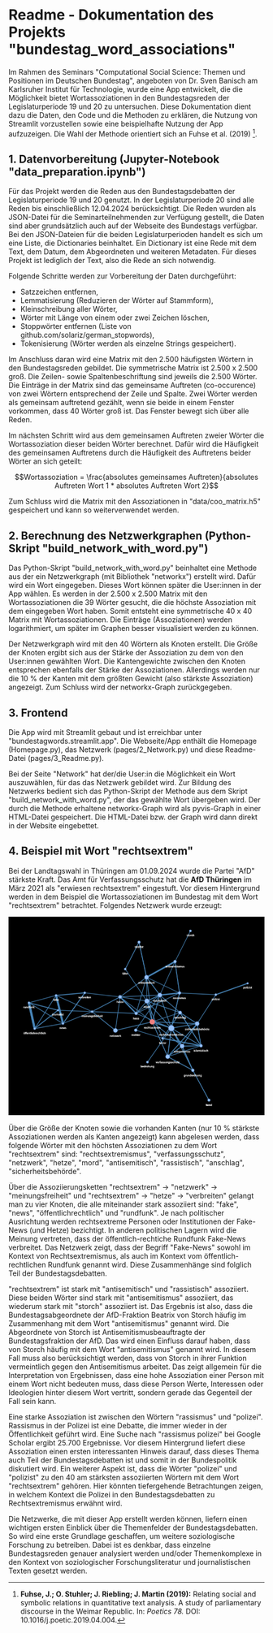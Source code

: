 # Readme - Dokumentation des Projekts "bundestag_word_associations"
Im Rahmen des Seminars "Computational Social Science: Themen und Positionen im Deutschen Bundestag", angeboten von Dr. Sven Banisch am Karlsruher Institut für Technologie, wurde eine App entwickelt, die die Möglichkeit bietet Wortassoziationen in den Bundestagsreden der Legislaturperiode 19 und 20 zu untersuchen. Diese Dokumentation dient dazu die Daten, den Code und die Methoden zu erklären, die Nutzung von Streamlit vorzustellen sowie eine beispielhafte Nutzung der App aufzuzeigen. Die Wahl der Methode orientiert sich an Fuhse et al. (2019) [^1].

## 1. Datenvorbereitung (Jupyter-Notebook "data_preparation.ipynb")
Für das Projekt werden die Reden aus den Bundestagsdebatten der Legislaturperiode 19 und 20 genutzt. In der Legislaturperiode 20 sind alle Reden bis einschließlich 12.04.2024 berücksichtigt. Die Reden wurden als JSON-Datei für die Seminarteilnehmenden zur Verfügung gestellt, die Daten sind aber grundsätzlich auch auf der Webseite des Bundestags verfügbar. Bei den JSON-Dateien für die beiden Legislaturperioden handelt es sich um eine Liste, die Dictionaries beinhaltet. Ein Dictionary ist eine Rede mit dem Text, dem Datum, dem Abgeordneten und weiteren Metadaten. Für dieses Projekt ist lediglich der Text, also die Rede an sich notwendig.

Folgende Schritte werden zur Vorbereitung der Daten durchgeführt:
- Satzzeichen entfernen,
- Lemmatisierung (Reduzieren der Wörter auf Stammform),
- Kleinschreibung aller Wörter,
- Wörter mit Länge von einem oder zwei Zeichen löschen,
- Stoppwörter entfernen (Liste von github.com/solariz/german_stopwords),
- Tokenisierung (Wörter werden als einzelne Strings gespeichert).

Im Anschluss daran wird eine Matrix mit den 2.500 häufigsten Wörtern in den Bundestagsreden gebildet. Die symmetrische Matrix ist 2.500 x 2.500 groß. Die Zeilen- sowie Spaltenbeschriftung sind jeweils die 2.500 Wörter. Die Einträge in der Matrix sind das gemeinsame Auftreten (co-occurence) von zwei Wörtern entsprechend der Zeile und Spalte. Zwei Wörter werden als gemeinsam auftretend gezählt, wenn sie beide in einem Fenster vorkommen, dass 40 Wörter groß ist. Das Fenster bewegt sich über alle Reden.

Im nächsten Schritt wird aus dem gemeinsamen Auftreten zweier Wörter die Wortassoziation dieser beiden Wörter berechnet. Dafür wird die Häufigkeit des gemeinsamen Auftretens durch die Häufigkeit des Auftretens beider Wörter an sich geteilt:

$$Wortassoziation = \frac{absolutes gemeinsames Auftreten}{absolutes Auftreten Wort 1 * absolutes Auftreten Wort 2}$$

Zum Schluss wird die Matrix mit den Assoziationen in "data/coo_matrix.h5" gespeichert und kann so weiterverwendet werden.

## 2. Berechnung des Netzwerkgraphen (Python-Skript "build_network_with_word.py")

Das Python-Skript "build_network_with_word.py" beinhaltet eine Methode aus der ein Netzwerkgraph (mit Bibliothek "networkx") erstellt wird. Dafür wird ein Wort eingegeben. Dieses Wort können später die User:innen in der App wählen. Es werden in der 2.500 x 2.500 Matrix mit den Wortassoziationen die 39 Wörter gesucht, die die höchste Assoziation mit dem eingegeben Wort haben. Somit entsteht eine symmetrische 40 x 40 Matrix mit Wortassoziationen. Die Einträge (Assoziationen) werden logarithmiert, um später im Graphen besser visualisiert werden zu können.

Der Netzwerkgraph wird mit den 40 Wörtern als Knoten erstellt. Die Größe der Knoten ergibt sich aus der Stärke der Assoziation zu dem von den User:innen gewählten Wort. Die Kantengewichte zwischen den Knoten entsprechen ebenfalls der Stärke der Assoziationen. Allerdings werden nur die 10 % der Kanten mit dem größten Gewicht (also stärkste Assoziation) angezeigt. Zum Schluss wird der networkx-Graph zurückgegeben.

## 3. Frontend

Die App wird mit Streamlit gebaut und ist erreichbar unter "bundestagwords.streamlit.app". Die Webseite/App enthält die Homepage (Homepage.py), das Netzwerk (pages/2_Network.py) und diese Readme-Datei (pages/3_Readme.py).

Bei der Seite "Network" hat der/die User:in die Möglichkeit ein Wort auszuwählen, für das das Netzwerk gebildet wird. Zur Bildung des Netzwerks bedient sich das Python-Skript der Methode aus dem Skript "build_network_with_word.py", der das gewählte Wort übergeben wird. Der durch die Methode erhaltene networkx-Graph wird als pyvis-Graph in einer HTML-Datei gespeichert. Die HTML-Datei bzw. der Graph wird dann direkt in der Website eingebettet.

## 4. Beispiel mit Wort "rechtsextrem"

Bei der Landtagswahl in Thüringen am 01.09.2024 wurde die Partei "AfD" stärkste Kraft. Das Amt für Verfassungsschutz hat die **AfD Thüringen** im März 2021 als "erwiesen rechtsextrem" eingestuft.  Vor diesem Hintergrund werden in dem Beispiel die Wortassoziationen im Bundestag mit dem Wort "rechtsextrem" betrachtet. Folgendes Netzwerk wurde erzeugt:

![Alt-Text](dataReadme/network_rechtsextrem.PNG)

Über die Größe der Knoten sowie die vorhanden Kanten (nur 10 % stärkste Assoziationen werden als Kanten angezeigt) kann abgelesen werden, dass folgende Wörter mit den höchsten Assoziationen zu dem Wort "rechtsextrem" sind: "rechtsextremismus", "verfassungsschutz", "netzwerk", "hetze", "mord", "antisemitisch", "rassistisch", "anschlag", "sicherheitsbehörde".

Über die Assoziierungsketten "rechtsextrem" -> "netzwerk" -> "meinungsfreiheit" und "rechtsextrem" -> "hetze" -> "verbreiten" gelangt man zu vier Knoten, die alle miteinander stark assoziiert sind: "fake", "news", "öffentlichrechtlich" und "rundfunk". Je nach politischer Ausrichtung werden rechtsextreme Personen oder Institutionen der Fake-News (und Hetze) bezichtigt. In anderen politischen Lagern wird die Meinung vertreten, dass der öffentlich-rechtiche Rundfunk Fake-News verbreitet. Das Netzwerk zeigt, dass der Begriff "Fake-News" sowohl im Kontext von Rechtsextremismus, als auch im Kontext vom öffentlich-rechtlichen Rundfunk genannt wird. Diese Zusammenhänge sind folglich Teil der Bundestagsdebatten.

"rechtsextrem" ist stark mit "antisemitisch" und "rassistisch" assoziiert. Diese beiden Wörter sind stark mit "antisemitismus" assoziiert, das wiederum stark mit "storch" assoziiert ist. Das Ergebnis ist also, dass die Bundestagsabgeordnete der AfD-Fraktion Beatrix von Storch häufig im Zusammenhang mit dem Wort "antisemitismus" genannt wird. Die Abgeordnete von Storch ist Antisemitismusbeauftragte der Bundestagsfraktion der AfD. Das wird einen Einfluss darauf haben, dass von Storch häufig mit dem Wort "antisemitismus" genannt wird. In diesem Fall muss also berücksichtigt werden, dass von Storch in ihrer Funktion vermeintlich gegen den Antisemitismus arbeitet. Das zeigt allgemein für die Interpretation von Ergebnissen, dass eine hohe Assoziation einer Person mit einem Wort nicht bedeuten muss, dass diese Person Werte, Interessen oder Ideologien hinter diesem Wort vertritt, sondern gerade das Gegenteil der Fall sein kann.

Eine starke Assoziation ist zwischen den Wörtern "rassismus" und "polizei". Rassismus in der Polizei ist eine Debatte, die immer wieder in der Öffentlichkeit geführt wird. Eine Suche nach "rassismus polizei" bei Google Scholar ergibt 25.700 Ergebnisse. Vor diesem Hintergrund liefert diese Assoziation einen ersten interessanten Hinweis darauf, dass dieses Thema auch Teil der Bundestagsdebatten ist und somit in der Bundespolitik diskutiert wird. Ein weiterer Aspekt ist, dass die Wörter "polizei" und "polizist" zu den 40 am stärksten assoziierten Wörtern mit dem Wort "rechtsextrem" gehören. Hier könnten tiefergehende Betrachtungen zeigen, in welchem Kontext die Polizei in den Bundestagsdebatten zu Rechtsextremismus erwähnt wird.

Die Netzwerke, die mit dieser App erstellt werden können, liefern einen wichtigen ersten Einblick über die Themenfelder der Bundestagsdebatten. So wird eine erste Grundlage geschaffen, um weitere soziologische Forschung zu betreiben. Dabei ist es denkbar, dass einzelne Bundestagsreden genauer analysiert werden und/oder Themenkomplexe in den Kontext von soziologischer Forschungsliteratur und journalistischen Texten gesetzt werden.

[^1]: **Fuhse, J.; O. Stuhler; J. Riebling; J. Martin (2019):** Relating social and symbolic relations in quantitative text analysis. A study of parliamentary discourse in the Weimar Republic. In: *Poetics 78.* DOI: 10.1016/j.poetic.2019.04.004.
